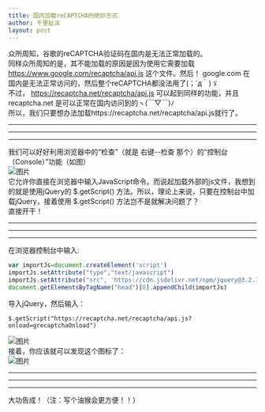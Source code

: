 ```yaml
---
title: 国内加载reCAPTCHA的绝妙方式
author: 千里扯淡
layout: post
---
```

众所周知，谷歌的reCAPTCHA验证码在国内是无法正常加载的。  
同样众所周知的是，其不能加载的原因是因为使用它需要加载 https://www.google.com/recaptcha/api.js 这个文件。然后！ google.com 在国内是无法正常访问的，然后整个reCAPTCHA都没法用了(；´д｀)ゞ  
不过， https://recaptcha.net/recaptcha/api.js 可以起到同样的功能，并且 recaptcha.net 是可以正常在国内访问到的ヽ(￣▽￣)ﾉ  
所以，我们只要想办法加载https://recaptcha.net/recaptcha/api.js就行了。  

--------------
--------------
--------------

我们可以好好利用浏览器中的“检查”（就是 右键--检查 那个）的“控制台（Console）”功能（如图）  
![图片](https://files.qlchedan.tk/file/filesssss/20210802/pic0.PNG)  
它允许你直接在浏览器中输入JavaScript命令。而说起加载外部的js文件，我想到的就是使用jQuery的 $.getScript() 方法。所以，理论上来说，只要在控制台中加载jQuery，接着使用 $.getScript() 方法岂不是就解决问题了？  
直接开干！

-------------
-------------
-------------

在浏览器控制台中输入:  
```JavaScript
var importJs=document.createElement('script')
importJs.setAttribute("type","text/javascript")
importJs.setAttribute("src", 'https://cdn.jsdelivr.net/npm/jquery@3.2.1/dist/jquery.min.js')
document.getElementsByTagName("head")[0].appendChild(importJs)
```
导入jQuery，然后输入：
```jQuery
$.getScript("https://recaptcha.net/recaptcha/api.js?onload=grecaptchaOnload")
```
![图片](https://files.qlchedan.tk/file/filesssss/20210802/pic1.PNG)  
接着，你应该就可以发现这个图标了：  
![图片](https://files.qlchedan.tk/file/filesssss/20210802/pic2.PNG)  

------------
------------
------------

大功告成！（注：写个油猴会更方便！！）
